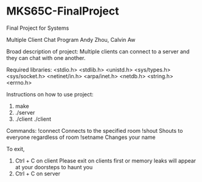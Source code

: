 # MKS65C-FinalProject
Final Project for Systems

Multiple Client Chat Program
Andy Zhou, Calvin Aw

Broad description of project:
Multiple clients can connect to a server and they can chat with one another.

Required libraries: 
<stdio.h>
<stdlib.h>
<unistd.h>
<sys/types.h>
<sys/socket.h>
<netinet/in.h>
<arpa/inet.h>
<netdb.h>
<string.h>
<errno.h>


Instructions on how to use project:
1. make
2. ./server
3. ./client
   ./client <port>

Commands:
!connect <roomnum>
	 Connects to the specified room
!shout <message>
	Shouts to everyone regardless of room
!setname <name>
	 Changes your name

To exit,
1. Ctrl + C on client
   Please exit on clients first or memory leaks will appear at your doorsteps to haunt you
2. Ctrl + C on server
